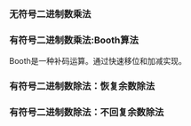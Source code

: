 
### 无符号二进制数乘法

### 有符号二进制数乘法:Booth算法

Booth是一种补码运算。通过快速移位和加减实现。

### 有符号二进制数除法：恢复余数除法

### 有符号二进制数除法：不回复余数除法